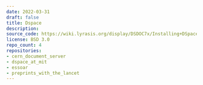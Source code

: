 ```yaml
---
date: 2022-03-31
draft: false
title: Dspace
description:
source_code: https://wiki.lyrasis.org/display/DSDOC7x/Installing+DSpace
license: BSD 3.0
repo_count: 4
repositories:
- cern_document_server
- dspace_at_mit
- essoar
- preprints_with_the_lancet
---
```



